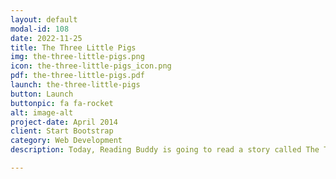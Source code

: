 ```yaml
---
layout: default
modal-id: 108
date: 2022-11-25
title: The Three Little Pigs
img: the-three-little-pigs.png
icon: the-three-little-pigs_icon.png
pdf: the-three-little-pigs.pdf
launch: the-three-little-pigs
button: Launch
buttonpic: fa fa-rocket
alt: image-alt
project-date: April 2014
client: Start Bootstrap
category: Web Development
description: Today, Reading Buddy is going to read a story called The Three Little Pigs. The mommy pig sends three little pigs out into the world to be on their own, but a wolf comes to visit. Will the three little pigs be ok? Let’s find out!  

---
```

